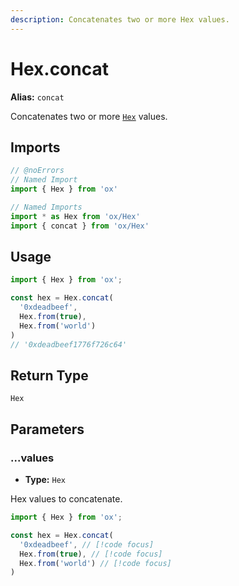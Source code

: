 ```yaml
---
description: Concatenates two or more Hex values.
---
```


# Hex.concat 

**Alias:** `concat`

Concatenates two or more [`Hex`](/api/hex) values.

## Imports

```ts twoslash
// @noErrors
// Named Import 
import { Hex } from 'ox'

// Named Imports
import * as Hex from 'ox/Hex'
import { concat } from 'ox/Hex'
```

## Usage

```ts twoslash
import { Hex } from 'ox';

const hex = Hex.concat(
  '0xdeadbeef', 
  Hex.from(true), 
  Hex.from('world')
)
// '0xdeadbeef1776f726c64'
```

## Return Type

`Hex`

## Parameters

### ...values

- **Type:** `Hex`

Hex values to concatenate.

```ts twoslash
import { Hex } from 'ox';

const hex = Hex.concat(
  '0xdeadbeef', // [!code focus]
  Hex.from(true), // [!code focus]
  Hex.from('world') // [!code focus]
)
```
